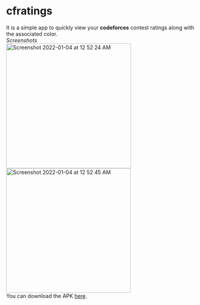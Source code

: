 # cfratings
It is a simple app to quickly view your **codeforces** contest ratings along with the associated color. <br>
_Screenshots_
<br>
<img width="334" alt="Screenshot 2022-01-04 at 12 52 24 AM" src="https://user-images.githubusercontent.com/62611184/147971455-0c41d2bb-57e3-4676-8495-9dad047afa5d.png">
<img width="333" alt="Screenshot 2022-01-04 at 12 52 45 AM" src="https://user-images.githubusercontent.com/62611184/147971508-68850d0e-82e8-4960-93f0-e297d26262c6.png">
<br>
You can download the APK <a href = "https://drive.google.com/drive/u/0/folders/1oZecRaXgtw7ApsNhYUXKUllfIWzeoDCI">here</a>.
